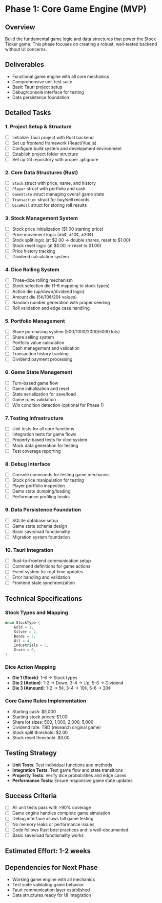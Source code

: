 # Phase 1: Core Game Engine (MVP)

## Overview
Build the fundamental game logic and data structures that power the Stock Ticker game. This phase focuses on creating a robust, well-tested backend without UI concerns.

## Deliverables
- Functional game engine with all core mechanics
- Comprehensive unit test suite
- Basic Tauri project setup
- Debug/console interface for testing
- Data persistence foundation

## Detailed Tasks

### 1. Project Setup & Structure
- [ ] Initialize Tauri project with Rust backend
- [ ] Set up frontend framework (React/Vue.js)
- [ ] Configure build system and development environment
- [ ] Establish project folder structure
- [ ] Set up Git repository with proper .gitignore

### 2. Core Data Structures (Rust)
- [ ] `Stock` struct with price, name, and history
- [ ] `Player` struct with portfolio and cash
- [ ] `GameState` struct managing overall game state
- [ ] `Transaction` struct for buy/sell records
- [ ] `DiceRoll` struct for storing roll results

### 3. Stock Management System
- [ ] Stock price initialization ($1.00 starting price)
- [ ] Price movement logic (±5¢, ±10¢, ±20¢)
- [ ] Stock split logic (at $2.00 → double shares, reset to $1.00)
- [ ] Stock reset logic (at $0.00 → reset to $1.00)
- [ ] Price history tracking
- [ ] Dividend calculation system

### 4. Dice Rolling System
- [ ] Three-dice rolling mechanism
- [ ] Stock selection die (1-6 mapping to stock types)
- [ ] Action die (up/down/dividend logic)
- [ ] Amount die (5¢/10¢/20¢ values)
- [ ] Random number generation with proper seeding
- [ ] Roll validation and edge case handling

### 5. Portfolio Management
- [ ] Share purchasing system (500/1000/2000/5000 lots)
- [ ] Share selling system
- [ ] Portfolio value calculation
- [ ] Cash management and validation
- [ ] Transaction history tracking
- [ ] Dividend payment processing

### 6. Game State Management
- [ ] Turn-based game flow
- [ ] Game initialization and reset
- [ ] State serialization for save/load
- [ ] Game rules validation
- [ ] Win condition detection (optional for Phase 1)

### 7. Testing Infrastructure
- [ ] Unit tests for all core functions
- [ ] Integration tests for game flows
- [ ] Property-based tests for dice system
- [ ] Mock data generation for testing
- [ ] Test coverage reporting

### 8. Debug Interface
- [ ] Console commands for testing game mechanics
- [ ] Stock price manipulation for testing
- [ ] Player portfolio inspection
- [ ] Game state dumping/loading
- [ ] Performance profiling hooks

### 9. Data Persistence Foundation
- [ ] SQLite database setup
- [ ] Game state schema design
- [ ] Basic save/load functionality
- [ ] Migration system foundation

### 10. Tauri Integration
- [ ] Rust-to-frontend communication setup
- [ ] Command definitions for game actions
- [ ] Event system for real-time updates
- [ ] Error handling and validation
- [ ] Frontend state synchronization

## Technical Specifications

### Stock Types and Mapping
```rust
enum StockType {
    Gold = 1,
    Silver = 2, 
    Bonds = 3,
    Oil = 4,
    Industrials = 5,
    Grain = 6,
}
```

### Dice Action Mapping
- **Die 1 (Stock)**: 1-6 → Stock types
- **Die 2 (Action)**: 1-2 → Down, 3-4 → Up, 5-6 → Dividend  
- **Die 3 (Amount)**: 1-2 → 5¢, 3-4 → 10¢, 5-6 → 20¢

### Core Game Rules Implementation
- Starting cash: $5,000
- Starting stock prices: $1.00
- Share lot sizes: 500, 1,000, 2,000, 5,000
- Dividend rate: TBD (research original game)
- Stock split threshold: $2.00
- Stock reset threshold: $0.00

## Testing Strategy
- **Unit Tests**: Test individual functions and methods
- **Integration Tests**: Test game flow and state transitions  
- **Property Tests**: Verify dice probabilities and edge cases
- **Performance Tests**: Ensure responsive game state updates

## Success Criteria
- [ ] All unit tests pass with >90% coverage
- [ ] Game engine handles complete game simulation
- [ ] Debug interface allows full game testing
- [ ] No memory leaks or performance issues
- [ ] Code follows Rust best practices and is well-documented
- [ ] Basic save/load functionality works

## Estimated Effort: 1-2 weeks

## Dependencies for Next Phase
- Working game engine with all mechanics
- Test suite validating game behavior
- Tauri communication layer established
- Data structures ready for UI integration